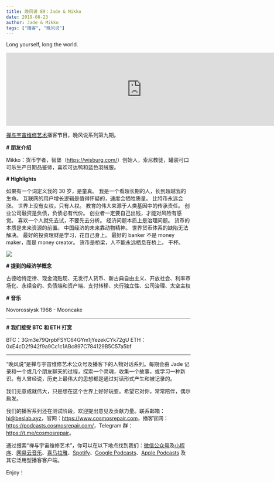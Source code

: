 ```yaml
---
title: 晚风说 E9：Jade & Mikko
date: 2019-08-23
author: Jade & Mikko
tags: ["播客", "晚风说"]
---
```


Long yourself, long the world.

<!--more-->

<iframe src="https://fireside.fm/player/v2/trfV16OE+84nieMXH?theme=dark" width="740" height="200" frameborder="0" scrolling="no"></iframe>

[禅与宇宙维修艺术](https://www.cosmosrepair.com)播客节目，晚风说系列第九期。

**# 朋友介绍**

Mikko：货币学者，智堡（<https://wisburg.com/>）创始人，索尼教徒，罐装可口可乐生产日期品鉴师，喜欢可达鸭和蓝色羽绒服。

**# Highlights**

如果有一个词定义我的 30 岁，是童真。
我是一个看超长期的人，长到超越我的生命。
互联网的用户增长逻辑是值得怀疑的，速度会牺牲质量。
比特币永远会涨。
世界上没有女权，只有人权。
教育的伟大来源于人类基因中的传承责任。
创业公司融资是负债，负债必有代价。
创业者一定要自己出钱，才能对风险有感觉。
喜欢一个人就先去试，不要先去分析。
经济问题本质上是治理问题。
货币的本质是未来资源的前置。
中国经济的未来靠动物精神。
世界货币体系的缺陷无法解决。
最好的投资理财是学习，花自己身上。
最好的 banker 不是 money maker，而是 money creator。
货币是桥梁，人不能永远栖息在桥上。
干杯。

![](http://ww2.sinaimg.cn/large/006y8mN6ly1g69gk5mu9sj30u0140qe0.jpg)

**# 提到的经济学概念**

古德哈特定律、现金流贴现、无发行人货币、新古典自由主义、开放社会、利率市场化、永续合约、负债端和资产端、支付转移、央行独立性、公司治理、太空主权 

**# 音乐**

Novorossiysk 1968 - Mooncake

- - - - - 

**# 我们接受 BTC 和 ETH 打赏**

BTC：3Gm3e79QrpbFSYC64GYm1jYezekCYk72gU
ETH：0xE4cD2f942f9a9Cc1c1ABc897C784129B5C57a5bf

- - - - - 

“晚风说”是禅与宇宙维修艺术公众号及播客下的人物对话系列。每期会由 Jade 记录和一个或几个朋友聊天的过程，探索一个灵魂，收集一个故事，或学习一种新识。有人曾经说，历史上最伟大的思想都是通过对话形式产生和被记录的。

我们无意成就伟大，只是想在这个世界上好好玩耍。希望它对你，常常陪伴，偶尔启发。

我们的播客系列还在测试阶段，欢迎提出意见及贡献力量。联系邮箱：<hi@beslab.xyz>，官网：<https://www.cosmosrepair.com>，播客官网：<https://podcasts.cosmosrepair.com/>，Telegram 群：<https://t.me/cosmosrepair>。

通过搜索“禅与宇宙维修艺术”，你可以在以下地点找到我们：[微信公众号](https://cosmosrepair-1257028016.cos.ap-beijing.myqcloud.com/2019-08-04-qrcode_for_gh_9a7e409c3696_430.jpg)及[小程序](https://cosmosrepair-1257028016.cos.ap-beijing.myqcloud.com/2019-08-04-gh_ec0187a9be05_430.jpg)、[网易云音乐](https://music.163.com/#/djradio?id=793651380)、[喜马拉雅](https://www.ximalaya.com/zhubo/182662946/)、[Spotify](https://open.spotify.com/show/5SfJxMPMoqbGc2zG8ouiuD?si=QcavW9VXQiKTkTuBuWU8nA)、[Google Podcasts](https://podcasts.google.com/?feed=aHR0cHM6Ly9wb2RjYXN0cy5jb3Ntb3NyZXBhaXIuY29tL3Jzcw%3D%3D)、[Apple Podcasts](https://podcasts.apple.com/podcast/id1475254987) 及其它泛用型播客客户端。

Enjoy！
